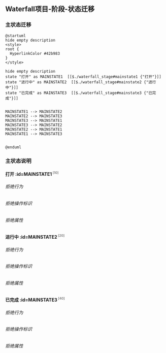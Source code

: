 ## Waterfall项目-阶段-状态迁移 <!-- {docsify-ignore-all} -->

   

### 主状态迁移

```plantuml
@startuml
hide empty description
<style>
root {
  HyperlinkColor #42b983
}
</style>

hide empty description
state "打开" as MAINSTATE1  [[$./waterfall_stage#mainstate1 {"打开"}]]
state "进行中" as MAINSTATE2  [[$./waterfall_stage#mainstate2 {"进行中"}]]
state "已完成" as MAINSTATE3  [[$./waterfall_stage#mainstate3 {"已完成"}]]


MAINSTATE1 --> MAINSTATE2
MAINSTATE2 --> MAINSTATE3
MAINSTATE3 --> MAINSTATE1
MAINSTATE3 --> MAINSTATE2
MAINSTATE2 --> MAINSTATE1
MAINSTATE1 --> MAINSTATE3


@enduml
```

### 主状态说明

#### 打开 :id=MAINSTATE1<sup class="footnote-symbol"> <font color=gray size=1>[10]</font></sup>

###### 拒绝行为


###### 拒绝操作标识

###### 拒绝属性


#### 进行中 :id=MAINSTATE2<sup class="footnote-symbol"> <font color=gray size=1>[20]</font></sup>

###### 拒绝行为


###### 拒绝操作标识

###### 拒绝属性


#### 已完成 :id=MAINSTATE3<sup class="footnote-symbol"> <font color=gray size=1>[40]</font></sup>

###### 拒绝行为


###### 拒绝操作标识

###### 拒绝属性

